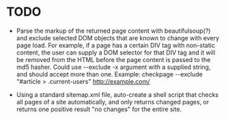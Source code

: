 
# TODO

* Parse the markup of the returned page content with beautifulsoup(?) and exclude selected DOM objects that are known to change with every page load. For example, if a page has a certain DIV tag with non-static content, the user can supply a DOM selector for that DIV tag and it will be removed from the HTML before the page content is passed to the md5 hasher. Could use --exclude -x argument with a supplied string, and should accept more than one. Example: checkpage --exclude "#article > .current-users" http://example.com/

* Using a standard sitemap.xml file, auto-create a shell script that checks all pages of a site automatically, and only returns changed pages, or returns one positive result "no changes" for the entire site.

